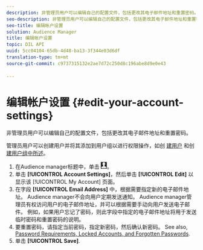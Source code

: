 ```yaml
---
description: 非管理员用户可以编辑自己的配置文件，包括更改其电子邮件地址和重置密码。
seo-description: 非管理员用户可以编辑自己的配置文件，包括更改其电子邮件地址和重置密码。
seo-title: 编辑帐户设置
solution: Audience Manager
title: 编辑帐户设置
topic: DIL API
uuid: 5cc04104-65db-4d48-ba13-3f344e03d6df
translation-type: tm+mt
source-git-commit: c9737315132e2ae7d72c250d8c196abe8d9e0e43

---
```



# 编辑帐户设置 {#edit-your-account-settings}

非管理员用户可以编辑自己的配置文件，包括更改其电子邮件地址和重置密码。

<!-- t_edit_account_settings.xml -->

管理员用户可以创建用户并将其添加到用户组以进行权限操作，如创 [建用户](../../features/administration/administration-overview.md#create-users) 和创 [建用户组中所述](../../features/administration/administration-overview.md#create-group)。

1. 在Audience manager标题中，单击 ![](assets/icon_profile.png)。
1. 单击 **[!UICONTROL Account Settings]**，然后单击 **[!UICONTROL Edit]** 以显示该 [!UICONTROL My Account] 页面。
1. 在字段 **[!UICONTROL Email Address]** 中，根据需要指定新的电子邮件地址。 Audience manager不会向用户定期发送通知。 Audience manager管理员有权访问用户的电子邮件地址，并可以根据需要手动向用户发送电子邮件。 例如，如果用户忘记了密码，则此字段中指定的电子邮件地址将用于发送临时密码和重置密码的说明。
1. 要重置密码，请指定当前密码，指定新密码，然后确认新密码。
See also, [Password Requirements, Locked Accounts, and Forgotten Passwords](../../reference/password-requirements.md).
1. 单击 **[!UICONTROL Save]**.
